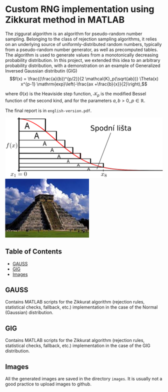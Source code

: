# Custom RNG implementation using Zikkurat method in MATLAB 

The ziggurat algorithm is an algorithm for pseudo-random number sampling. Belonging to the class of rejection sampling algorithms, it relies on an underlying source of uniformly-distributed random numbers, typically from a pseudo-random number generator, as well as precomputed tables. The algorithm is used to generate values from a monotonically decreasing probability distribution. In this project, we extended this idea to an arbitrary probability distribution, with a demonstration on an example of Generalized Inversed Gaussian distributin (GIG)
$$f(x) = \frac{(\frac{a}{b})^{p/2}}{2 \mathcal{K}_p(\sqrt{ab})} \Theta(x) x^{p-1} \mathrm{exp}\left(-\frac{ax +\frac{b}{x}}{2}\right),$$

where $\Theta(x)$ is the Heaviside step function, $\mathcal{K}_p$ is the modified Bessel function of the second kind, and for the parameters $a,b>0, , p \in \mathbb{R}$.

The final report is in ```english-version.pdf```. 

![Project Screenshot](images/drawing_ziggurat.svg)
![Project Screenshot](images/zikkurat.jpeg)

## Table of Contents
- [GAUSS](#gauss)
- [GIG](#gig)
- [Images](#images)

## GAUSS

Contains MATLAB scripts for the Zikkurat algorithm (rejection rules, statistical checks, fallback, etc.) implementation in the case of the Normal (Gaussian) distribution.

## GIG

Contains MATLAB scripts for the Zikkurat algorithm (rejection rules, statistical checks, fallback, etc.) implementation in the case of the GIG distribution.

## Images

All the generated images are saved in the directory ```images```. It is usually not a good practice to upload images to github.
